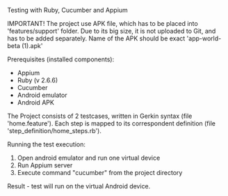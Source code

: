 Testing with Ruby, Cucumber and Appium

IMPORTANT! 
The project use APK file, which has to be placed into 'features/support' folder.
Due to its big size, it is not uploaded to Git, and has to be added separately.
Name of the APK should be exact 'app-world-beta (1).apk'

Prerequisites (installed components):
- Appium 
- Ruby (v 2.6.6)
- Cucumber
- Android emulator 
- Android APK 

The Project consists of 2 testcases, written in Gerkin syntax (file 'home.feature').
Each step is mapped to its correspondent definition (file 'step_definition/home_steps.rb').

Running the test execution:
1. Open android emulator and run one virtual device
2. Run Appium server
3. Execute command "cucumber" from the project directory

Result - test will run on the virtual Android device.
